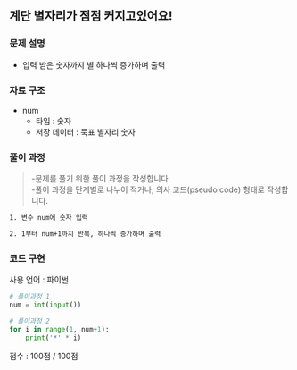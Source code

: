 
## 계단 별자리가 점점 커지고있어요!

### 문제 설명

- 입력 받은 숫자까지 별 하나씩 증가하며 출력<br>


### 자료 구조

- num<br>
    - 타입 : 숫자
    - 저장 데이터 : 묵표 별자리 숫자
### 풀이 과정

>-문제를 풀기 위한 풀이 과정을 작성합니다.<br>
>-풀이 과정을 단계별로 나누어 적거나, 의사 코드(pseudo code) 형태로 작성합니다.<Br>

```txt
1. 변수 num에 숫자 입력

2. 1부터 num+1까지 반복, 하나씩 증가하며 출력

```

### 코드 구현
사용 언어 : 파이썬<br>

 
```python
# 풀이과정 1
num = int(input())

# 풀이과정 2
for i in range(1, num+1):
    print('*' * i)

```


점수 : 100점 / 100점